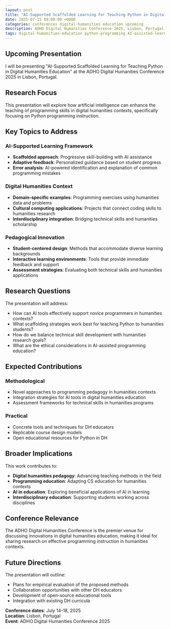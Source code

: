 ```yaml
---
layout: post
title: "AI-Supported Scaffolded Learning for Teaching Python in Digital Humanities Education"
date: 2025-07-15 09:00:00 +0000
categories: conferences digital-humanities education upcoming
description: ADHO Digital Humanities Conference 2025, Lisbon, Portugal (Upcoming)
tags: digital-humanities-education python-programming AI-assisted-learning pedagogy upcoming-talk
---
```


## Upcoming Presentation

I will be presenting "AI-Supported Scaffolded Learning for Teaching Python in Digital Humanities Education" at the ADHO Digital Humanities Conference 2025 in Lisbon, Portugal.

## Research Focus

This presentation will explore how artificial intelligence can enhance the teaching of programming skills in digital humanities contexts, specifically focusing on Python programming instruction.

## Key Topics to Address

### AI-Supported Learning Framework
- **Scaffolded approach**: Progressive skill-building with AI assistance
- **Adaptive feedback**: Personalized guidance based on student progress
- **Error analysis**: AI-powered identification and explanation of common programming mistakes

### Digital Humanities Context
- **Domain-specific examples**: Programming exercises using humanities data and problems
- **Cultural computing applications**: Projects that connect coding skills to humanities research
- **Interdisciplinary integration**: Bridging technical skills and humanities scholarship

### Pedagogical Innovation
- **Student-centered design**: Methods that accommodate diverse learning backgrounds
- **Interactive learning environments**: Tools that provide immediate feedback and support
- **Assessment strategies**: Evaluating both technical skills and humanities applications

## Research Questions

The presentation will address:
- How can AI tools effectively support novice programmers in humanities contexts?
- What scaffolding strategies work best for teaching Python to humanities students?
- How do we balance technical skill development with humanities research goals?
- What are the ethical considerations in AI-assisted programming education?

## Expected Contributions

### Methodological
- Novel approaches to programming pedagogy in humanities contexts
- Integration strategies for AI tools in digital humanities education
- Assessment frameworks for technical skills in humanities programs

### Practical
- Concrete tools and techniques for DH educators
- Replicable course design models
- Open educational resources for Python in DH

## Broader Implications

This work contributes to:
- **Digital humanities pedagogy**: Advancing teaching methods in the field
- **Programming education**: Adapting CS education for humanities contexts
- **AI in education**: Exploring beneficial applications of AI in learning
- **Interdisciplinary education**: Supporting students working across disciplines

## Conference Relevance

The ADHO Digital Humanities Conference is the premier venue for discussing innovations in digital humanities education, making it ideal for sharing research on effective programming instruction in humanities contexts.

## Future Directions

The presentation will outline:
- Plans for empirical evaluation of the proposed methods
- Collaboration opportunities with other DH educators
- Development of open-source educational tools
- Integration with existing DH curricula

**Conference dates**: July 14-18, 2025  
**Location**: Lisbon, Portugal  
**Event**: ADHO Digital Humanities Conference 2025